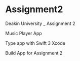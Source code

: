 # Assignment2
Deakin University _ Assignment 2

Music Player App

Type app with Swift 3 Xcode

Build App for Assignment 2
